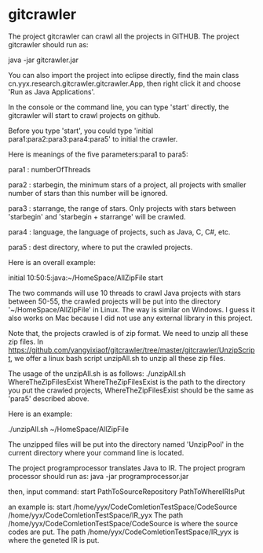 # gitcrawler
The project gitcrawler can crawl all the projects in GITHUB.
The project gitcrawler should run as:

java -jar gitcrawler.jar

You can also import the project into eclipse directly, find the main class cn.yyx.research.gitcrawler.gitcrawler.App, then right click it and choose 'Run as Java Applications'.

In the console or the command line, you can type 'start' directly, the gitcrawler will start to crawl projects on github.

Before you type 'start', you could type 'initial para1:para2:para3:para4:para5' to initial the crawler.

Here is meanings of the five parameters:para1 to para5:

para1 : numberOfThreads

para2 : starbegin, the minimum stars of a project, all projects with smaller number of stars than this number will be ignored.

para3 : starrange, the range of stars. Only projects with stars between 'starbegin' and 'starbegin + starrange' will be crawled.

para4 : language, the language of projects, such as Java, C, C#, etc.

para5 : dest directory, where to put the crawled projects.

Here is an overall example:

initial 10:50:5:java:~/HomeSpace/AllZipFile
start

The two commands will use 10 threads to crawl Java projects with stars between 50-55, the crawled projects will be put into the directory '~/HomeSpace/AllZipFile' in Linux. The way is similar on Windows. I guess it also works on Mac because I did not use any external library in this project.

Note that, the projects crawled is of zip format. We need to unzip all these zip files. In https://github.com/yangyixiaof/gitcrawler/tree/master/gitcrawler/UnzipScript, we offer a linux bash script unzipAll.sh to unzip all these zip files.

The usage of the unzipAll.sh is as follows:
./unzipAll.sh WhereTheZipFilesExist
WhereTheZipFilesExist is the path to the directory you put the crawled projects, WhereTheZipFilesExist should be the same as 'para5' described above.

Here is an example:

./unzipAll.sh ~/HomeSpace/AllZipFile

The unzipped files will be put into the directory named 'UnzipPool' in the current directory where your command line is located.

The project programprocessor translates Java to IR.
The project program processor should run as:
java -jar programprocessor.jar

then, input command:
start PathToSourceRepository PathToWhereIRIsPut

an example is:
start /home/yyx/CodeComletionTestSpace/CodeSource /home/yyx/CodeComletionTestSpace/IR_yyx
The path /home/yyx/CodeComletionTestSpace/CodeSource is where the source codes are put.
The path /home/yyx/CodeComletionTestSpace/IR_yyx is where the geneted IR is put.
